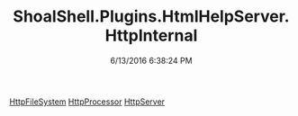 ﻿---
title: ShoalShell.Plugins.HtmlHelpServer.HttpInternal
date: 6/13/2016 6:38:24 PM
---

[HttpFileSystem](T-ShoalShell.Plugins.HtmlHelpServer.HttpInternal.HttpFileSystem.html)
[HttpProcessor](T-ShoalShell.Plugins.HtmlHelpServer.HttpInternal.HttpProcessor.html)
[HttpServer](T-ShoalShell.Plugins.HtmlHelpServer.HttpInternal.HttpServer.html)
